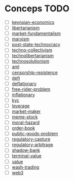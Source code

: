 # Conceps TODO
- [ ] [keynsian-economics](../concepts/ideologies/keynsian-economics.md)
- [ ] [libertarianism](../concepts/ideologies/libertarianism.md)
- [ ] [market-fundamentalism](../notes/market-fundamentalism.md)
- [ ] [marxism](../concepts/ideologies/marxism.md)
- [ ] [post-state-technocracy](../concepts/ideologies/post-state-technocracy.md)
- [ ] [techno-collectivism](../concepts/ideologies/techno-collectivism.md)
- [ ] [technolibertarianism](../concepts/ideologies/technolibertarianism.md)
- [ ] [technosolutionism](../concepts/ideologies/technosolutionism.md)
- [ ] [aml](../concepts/aml.md)
- [ ] [censorship-resistence](../concepts/censorship-resistence.md)
- [ ] [defi](../concepts/defi.md)
- [ ] [deflationary](../concepts/deflationary.md)
- [ ] [free-rider-problem](../concepts/free-rider-problem.md)
- [ ] [inflationary](../concepts/inflationary.md)
- [ ] [kyc](../concepts/kyc.md)
- [ ] [leverage](../concepts/leverage.md)
- [ ] [market-maker](../concepts/market-maker.md)
- [ ] [meme-stock](../concepts/meme-stock.md)
- [ ] [moral-hazard](../concepts/moral-hazard.md)
- [ ] [order-book](../concepts/order-book.md)
- [ ] [public-goods-problem](../concepts/public-goods-problem.md)
- [ ] [regulatory-capture](../concepts/regulatory-capture.md)
- [ ] [regulatory-arbitrage](../concepts/regulatory-arbitrage.md)
- [ ] [shadow-bank](../concepts/shadow-bank.md)
- [ ] [terminal-value](../concepts/terminal-value.md)
- [ ] [value](../concepts/value.md)
- [ ] [wash-trading](../concepts/wash-trading.md)
- [ ] [web3](../concepts/web3.md)